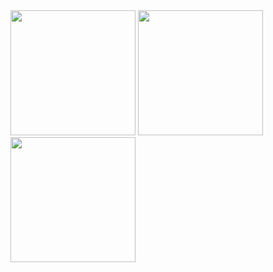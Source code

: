 <img align=”center” src="https://thehappypuppysite.com/wp-content/uploads/2017/10/Cute-Dog-Names-HP-long.jpg" width="200">

<img align=”left” src="https://thehappypuppysite.com/wp-content/uploads/2017/10/Cute-Dog-Names-HP-long.jpg" width="200">

<img align=”right” src="https://thehappypuppysite.com/wp-content/uploads/2017/10/Cute-Dog-Names-HP-long.jpg" width="200">
